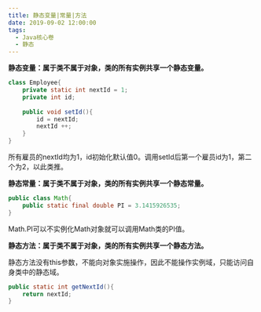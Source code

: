```yaml
---
title: 静态变量|常量|方法
date: 2019-09-02 12:00:00
tags:
  - Java核心卷
  - 静态
---
```


**静态变量：属于类不属于对象，类的所有实例共享一个静态变量。**

```java
class Employee{
    private static int nextId = 1;
    private int id;
    
    public void setId(){
        id = nextId;
        nextId ++;
    }
}
```

所有雇员的nextId均为1，id初始化默认值0。调用setId后第一个雇员id为1，第二个为2，以此类推。

<!--more-->

**静态常量：属于类不属于对象，类的所有实例共享一个静态常量。**

```java
public class Math{
    public static final double PI = 3.1415926535;
}
```

Math.PI可以不实例化Math对象就可以调用Math类的PI值。

**静态方法：属于类不属于对象，类的所有实例共享一个静态方法。**

静态方法没有this参数，不能向对象实施操作，因此不能操作实例域，只能访问自身类中的静态域。

```java
public static int getNextId(){
    return nextId;
}
```
